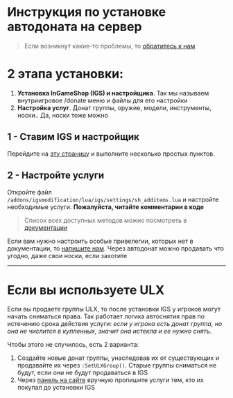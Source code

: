 # Инструкция по установке автодоната на сервер
> Если возникнут какие-то проблемы, то [обратитесь к нам](https://gm-donate.ru/support)

# 2 этапа установки:
1. **Установка InGameShop (IGS) и настройщика**. Так мы называем внутриигровое /donate меню и файлы для его настройки
2. **Настройка услуг**. Донат группы, оружие, модели, инструменты, носки.. Да, носки тоже можно

## 1 - Ставим IGS и настройщик
Перейдите на [эту страницу](/GM-DONATE/IGS) и выполните несколько простых пунктов.

## 2 - Настройте услуги
Откройте файл `/addons/igsmodification/lua/igs/settings/sh_additems.lua` и настройте необходимые услуги. **Пожалуйста, читайте комментарии в коде**

> Список всех доступных методов можно посмотреть в [документации](https://gm-donate.ru/docs)

Если вам нужно настроить особые привелегии, которых нет в документации, то [напишите нам](https://gm-donate.ru/support). Через автодонат можно продавать что угодно, даже свои носки, если захотите

---

# Если вы используете ULX
Если вы продаете группы ULX, то после установки IGS у игроков могут начать сниматься права. Так работает логика автоснятия прав по истечению срока действия услуги: _если у игрока есть донат группа, но она не числится в купленных, значит она истекла и ее нужно снять_.

Чтобы этого не случилось, есть 2 варианта:
1. Создайте новые донат группы, унаследовав их от существующих и продавайте их через `:SetULXGroup()`. Старые группы сниматься не будут, если они не будут продаваться в IGS
2. Через [панель на сайте](https://gm-donate.ru/panel/statistics/purchases) вручную пропишите услуги тем, кто их покупал до установки IGS
